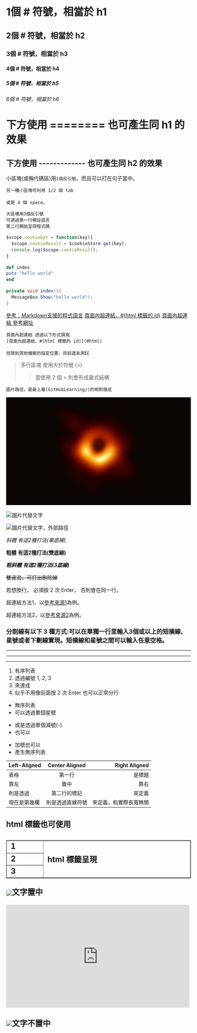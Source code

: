 # 1個 # 符號，相當於 h1
## 2個 # 符號，相當於 h2
### 3個 # 符號，相當於 h3
#### 4個 # 符號，相當於 h4
##### 5個 # 符號，相當於 h5
###### 6個 # 符號，相當於 h6

下方使用 ======== 也可產生同 h1 的效果
========

下方使用 ------------- 也可產生同 h2 的效果
-------------

小區塊(或稱代碼區)用`1個反引號`，而且可以打在句子當中。

    另一種小區塊可利用 1/2 個 tab

    或是 4 個 space。

```
大區塊用3個反引號
可透過第一行標註語言
第二行開始呈現程式碼
```

```js
$scope.cookieGet = function(key){
  $scope.cookieResult = $cookieStore.get(key);
  console.log($scope.cookieResult);
}
```

```ruby
def index
puts "hello world"
end
```

```csharp
private void index(){
  MessageBox.Show("hello world");
}
```

[參考：Markdown支援的程式語言](http://support.codebasehq.com/articles/tips-tricks/syntax-highlighting-in-markdown)
[頁面內超連結，#(html 標籤的 id)](#html)
[頁面內超連結 參考網址](https://charlottehong.blogspot.com/2017/07/markdown-hackmd-github.html)

```
頁面內超連結 透過以下形式撰寫
[頁面內超連結，#(html 標籤的 id)](#html)

但跳到其他檔案的指定位置，目前還未測試
```

> 多行區塊
> 使用大於符號
> (>)
>> 當使用 2 個 >
>> 則會形成巢式結構

`圖片路徑，是最上層(GitHubLearning/)的相對路徑`

![圖片代替文字，github內部路徑](/Markdown/inner_demo.png)

![圖片代替文字](/inner_demo.png)

![圖片代替文字，外部路徑](https://i.imgur.com/IgvGsB3.jpg)

*斜體* _有這2種打法(單底線)_

**粗體** __有這2種打法(雙底線)__

***粗斜體*** ___有這2種打法(3底線)___

~~雙波浪，可打出刪除線~~

若想換行，
必須按 2 次 Enter，
否則會在同一行。

超連結方法1，以[參考來源1](https://read01.com/zh-tw/J848LL.html#.XXNYzSgzZPZ)為例。

超連結方法2，以[參考來源2](https://kingofamani.gitbooks.io/git-teach/content/chapter_6_gitbook/markdown.html)為例。

### 分割線有以下 3 種方式:可以在單獨一行里輸入3個或以上的短橫線、星號或者下劃線實現。短橫線和星號之間可以輸入任意空格。

***

---

_ _ _


1. 有序列表
2. 透過編號 1, 2, 3
3. 來達成
4. 似乎不用像前面按 2 次 Enter 也可以正常分行

* 無序列表
* 可以透過單個星號

- 或是透過單個減號(-)
- 也可以

+ 加號也可以
+ 產生無序列表

| Left-Aligned  | Center Aligned  | Right Aligned |
| :------------ |:---------------:| -----:|
| 表格 | 第一行 | 是標題 |
| 靠左 | 置中| 靠右 |
| 則是透過 | 第二行的標記|來定義 |
| 現在是第幾欄 | 則是透過直線符號|來定義，和實際長寬無關|

<h2 id="html">html 標籤也可使用<h2>
<table width="100%" border="1">
  <tr>
    <td width="150">1</td>
    <td width="80%" rowspan="3">html 標籤呈現</td>
  </tr>
  <tr>
    <td>2</td>
  </tr>
  <tr>
    <td>3</td>
  </tr>
</table>

<img style="vertical-align:middle;" src="https://i.imgur.com/pIp7TsJb.jpg"/>文字置中
<iframe src="https://player.vimeo.com/video/108799588?badge=0%20color=ff0179" width="500" height="281" frameborder="0" webkitallowfullscreen mozallowfullscreen allowfullscreen>嵌入影片</iframe>

![](https://i.imgur.com/pIp7TsJb.jpg)文字不置中
